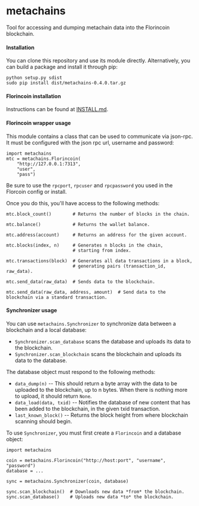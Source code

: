 metachains
==========

Tool for accessing and dumping metachain data into the Florincoin blockchain.


#### Installation

You can clone this repository and use its module directly. Alternatively, you
can build a package and install it through pip:

    python setup.py sdist
    sudo pip install dist/metachains-0.4.0.tar.gz

#### Florincoin installation 
Instructions can be found at [INSTALL.md](/INSTALL.md).


#### Florincoin wrapper usage

This module contains a class that can be used to communicate via json-rpc.
It must be configured with the json rpc url, username and password:

    import metachains
    mtc = metachains.Florincoin(
        "http://127.0.0.1:7313",
        "user",
        "pass")
        
Be sure to use the `rpcport`, `rpcuser` and `rpcpassword` you used in the Florcoin config or install. 

Once you do this, you'll have access to the following methods:

    mtc.block_count()        # Returns the number of blocks in the chain.

    mtc.balance()            # Returns the wallet balance.

    mtc.address(account)     # Returns an address for the given account.

    mtc.blocks(index, n)     # Generates n blocks in the chain,
                             # starting from index.

    mtc.transactions(block)  # Generates all data transactions in a block,
                             # generating pairs (transaction_id, raw_data).

    mtc.send_data(raw_data)  # Sends data to the blockchain.

    mtc.send_data(raw_data, address, amount)  # Send data to the blockchain via a standard transaction.


#### Synchronizer usage

You can use `metachains.Synchronizer` to synchronize data between
a blockchain and a local database:

- `Synchronizer.scan_database` scans the database and uploads its data to the blockchain.
- `Synchronizer.scan_blockchain` scans the blockchain and uploads its data to the database.

The database object must respond to the following methods:

- `data_dump(n)` -- This should return a byte array with the data to be uploaded to the blockchain, up to n bytes. When there is nothing more to upload, it should return `None`.
- `data_load(data, txid)` -- Notifies the database of new content that has been added to the blockchain, in the given txid transaction.
- `last_known_block()` -- Returns the block height from where blockchain scanning should begin.


To use `Synchronizer`, you must first create a `Florincoin` and a database object:

    import metachains

    coin = metachains.Florincoin("http://host:port", "username", "password")
    database = ...

    sync = metachains.Synchronizer(coin, database)

    sync.scan_blockchain()  # Downloads new data *from* the blockchain.
    sync.scan_database()    # Uploads new data *to* the blockchain.
